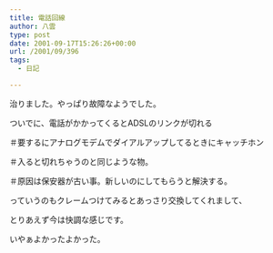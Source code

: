 ```yaml
---
title: 電話回線
author: 八雲
type: post
date: 2001-09-17T15:26:26+00:00
url: /2001/09/396
tags:
  - 日記

---
```

治りました。やっぱり故障なようでした。
  
ついでに、電話がかかってくるとADSLのリンクが切れる
  
＃要するにアナログモデムでダイアルアップしてるときにキャッチホン
  
＃入ると切れちゃうのと同じような物。
  
＃原因は保安器が古い事。新しいのにしてもらうと解決する。
  
っていうのもクレームつけてみるとあっさり交換してくれまして、
  
とりあえず今は快調な感じです。
  
いやぁよかったよかった。
